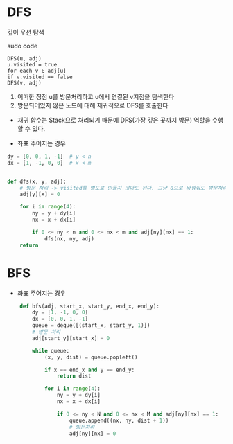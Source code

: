 # DFS
깊이 우선 탐색

sudo code
```
DFS(u, adj)
u.visited = true
for each v ∈ adj[u]
if v.visited == false
DFS(v, adj)
```

1. 어떠한 정점 u를 방문처리하고 u에서 연결된 v지점을 탐색한다
2. 방문되어있지 않은 노드에 대해 재귀적으로 DFS를 호출한다

- 재귀 함수는 Stack으로 처리되기 때문에 DFS(가장 깊은 곳까지 방문) 역할을 수행할 수 있다.

- 좌표 주어지는 경우
```python
dy = [0, 0, 1, -1]  # y < n
dx = [1, -1, 0, 0]  # x < m


def dfs(x, y, adj):
    # 방문 처리 -> visited를 별도로 만들지 않아도 된다. 그냥 0으로 바꿔줘도 방문처리한 걸로 됨
    adj[y][x] = 0

    for i in range(4):
        ny = y + dy[i]
        nx = x + dx[i]

        if 0 <= ny < n and 0 <= nx < m and adj[ny][nx] == 1:
            dfs(nx, ny, adj)
    return
```

# BFS
- 좌표 주어지는 경우
```python
    def bfs(adj, start_x, start_y, end_x, end_y):
        dy = [1, -1, 0, 0]
        dx = [0, 0, 1, -1]
        queue = deque([(start_x, start_y, 1)])
        # 방문 처리
        adj[start_y][start_x] = 0

        while queue:
            (x, y, dist) = queue.popleft()

            if x == end_x and y == end_y:
                return dist

            for i in range(4):
                ny = y + dy[i]
                nx = x + dx[i]

                if 0 <= ny < N and 0 <= nx < M and adj[ny][nx] == 1:
                    queue.append((nx, ny, dist + 1))
                    # 방문처리
                    adj[ny][nx] = 0
```
